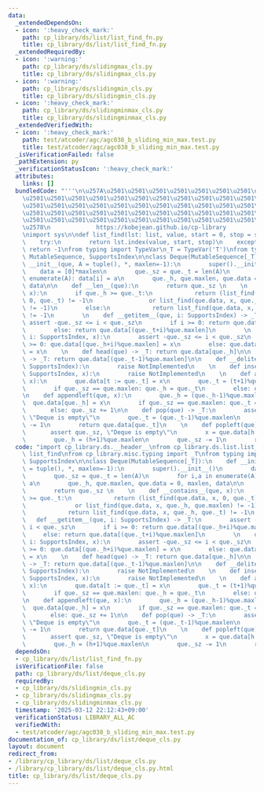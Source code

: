 ```yaml
---
data:
  _extendedDependsOn:
  - icon: ':heavy_check_mark:'
    path: cp_library/ds/list/list_find_fn.py
    title: cp_library/ds/list/list_find_fn.py
  _extendedRequiredBy:
  - icon: ':warning:'
    path: cp_library/ds/slidingmax_cls.py
    title: cp_library/ds/slidingmax_cls.py
  - icon: ':warning:'
    path: cp_library/ds/slidingmin_cls.py
    title: cp_library/ds/slidingmin_cls.py
  - icon: ':heavy_check_mark:'
    path: cp_library/ds/slidingminmax_cls.py
    title: cp_library/ds/slidingminmax_cls.py
  _extendedVerifiedWith:
  - icon: ':heavy_check_mark:'
    path: test/atcoder/agc/agc038_b_sliding_min_max.test.py
    title: test/atcoder/agc/agc038_b_sliding_min_max.test.py
  _isVerificationFailed: false
  _pathExtension: py
  _verificationStatusIcon: ':heavy_check_mark:'
  attributes:
    links: []
  bundledCode: "'''\n\u257A\u2501\u2501\u2501\u2501\u2501\u2501\u2501\u2501\u2501\u2501\
    \u2501\u2501\u2501\u2501\u2501\u2501\u2501\u2501\u2501\u2501\u2501\u2501\u2501\
    \u2501\u2501\u2501\u2501\u2501\u2501\u2501\u2501\u2501\u2501\u2501\u2501\u2501\
    \u2501\u2501\u2501\u2501\u2501\u2501\u2501\u2501\u2501\u2501\u2501\u2501\u2501\
    \u2501\u2501\u2501\u2501\u2501\u2501\u2501\u2501\u2501\u2501\u2501\u2501\u2501\
    \u2578\n             https://kobejean.github.io/cp-library               \n'''\n\
    \nimport sys\n\ndef list_find(lst: list, value, start = 0, stop = sys.maxsize):\n\
    \    try:\n        return lst.index(value, start, stop)\n    except:\n       \
    \ return -1\nfrom typing import TypeVar\n_T = TypeVar('T')\nfrom typing import\
    \ MutableSequence, SupportsIndex\n\nclass Deque(MutableSequence[_T]):\n    def\
    \ __init__(que, A = tuple(), *, maxlen=-1):\n        super().__init__()\n    \
    \    data = [0]*maxlen\n        que._sz = que._t = len(A)\n        for i,a in\
    \ enumerate(A): data[i] = a\n        que._h, que.maxlen, que.data = 0, maxlen,\
    \ data\n\n    def __len__(que):\n        return que._sz \n    \n    def __contains__(que,\
    \ x):\n        if que._h >= que._t:\n            return (list_find(que.data, x,\
    \ 0, que._t) != -1\n                or list_find(que.data, x, que._h, que.maxlen)\
    \ != -1)\n        else:\n            return list_find(que.data, x, que._h, que._t)\
    \ != -1\n        \n    def __getitem__(que, i: SupportsIndex) -> _T:\n       \
    \ assert -que._sz <= i < que._sz\n        if i >= 0: return que.data[(que._h+i)%que.maxlen]\n\
    \        else: return que.data[(que._t+i)%que.maxlen]\n        \n    def __setitem__(que,\
    \ i: SupportsIndex, x):\n        assert -que._sz <= i < que._sz\n        if i\
    \ >= 0: que.data[(que._h+i)%que.maxlen] = x\n        else: que.data[(que._t+i)%que.maxlen]\
    \ = x\n    \n    def head(que) -> _T: return que.data[que._h]\n\n    def tail(que)\
    \ -> _T: return que.data[(que._t-1)%que.maxlen]\n\n    def __delitem__(que, i:\
    \ SupportsIndex):\n        raise NotImplemented\n    \n    def insert(que, i:\
    \ SupportsIndex, x):\n        raise NotImplemented\n    \n    def append(que,\
    \ x):\n        que.data[t := que._t] = x\n        que._t = (t+1)%que.maxlen\n\
    \        if que._sz == que.maxlen: que._h = que._t\n        else: que._sz += 1\n\
    \n    def appendleft(que, x):\n        que._h = (que._h-1)%que.maxlen\n      \
    \  que.data[que._h] = x\n        if que._sz == que.maxlen: que._t = que._h\n \
    \       else: que._sz += 1\n\n    def pop(que) -> _T:\n        assert que._sz,\
    \ \"Deque is empty\"\n        que._t = (que._t-1)%que.maxlen\n        que._sz\
    \ -= 1\n        return que.data[que._t]\n    \n    def popleft(que) -> _T:\n \
    \       assert que._sz, \"Deque is empty\"\n        x = que.data[h := que._h]\n\
    \        que._h = (h+1)%que.maxlen\n        que._sz -= 1\n        return x\n"
  code: "import cp_library.ds.__header__\nfrom cp_library.ds.list.list_find_fn import\
    \ list_find\nfrom cp_library.misc.typing import _T\nfrom typing import MutableSequence,\
    \ SupportsIndex\n\nclass Deque(MutableSequence[_T]):\n    def __init__(que, A\
    \ = tuple(), *, maxlen=-1):\n        super().__init__()\n        data = [0]*maxlen\n\
    \        que._sz = que._t = len(A)\n        for i,a in enumerate(A): data[i] =\
    \ a\n        que._h, que.maxlen, que.data = 0, maxlen, data\n\n    def __len__(que):\n\
    \        return que._sz \n    \n    def __contains__(que, x):\n        if que._h\
    \ >= que._t:\n            return (list_find(que.data, x, 0, que._t) != -1\n  \
    \              or list_find(que.data, x, que._h, que.maxlen) != -1)\n        else:\n\
    \            return list_find(que.data, x, que._h, que._t) != -1\n        \n \
    \   def __getitem__(que, i: SupportsIndex) -> _T:\n        assert -que._sz <=\
    \ i < que._sz\n        if i >= 0: return que.data[(que._h+i)%que.maxlen]\n   \
    \     else: return que.data[(que._t+i)%que.maxlen]\n        \n    def __setitem__(que,\
    \ i: SupportsIndex, x):\n        assert -que._sz <= i < que._sz\n        if i\
    \ >= 0: que.data[(que._h+i)%que.maxlen] = x\n        else: que.data[(que._t+i)%que.maxlen]\
    \ = x\n    \n    def head(que) -> _T: return que.data[que._h]\n\n    def tail(que)\
    \ -> _T: return que.data[(que._t-1)%que.maxlen]\n\n    def __delitem__(que, i:\
    \ SupportsIndex):\n        raise NotImplemented\n    \n    def insert(que, i:\
    \ SupportsIndex, x):\n        raise NotImplemented\n    \n    def append(que,\
    \ x):\n        que.data[t := que._t] = x\n        que._t = (t+1)%que.maxlen\n\
    \        if que._sz == que.maxlen: que._h = que._t\n        else: que._sz += 1\n\
    \n    def appendleft(que, x):\n        que._h = (que._h-1)%que.maxlen\n      \
    \  que.data[que._h] = x\n        if que._sz == que.maxlen: que._t = que._h\n \
    \       else: que._sz += 1\n\n    def pop(que) -> _T:\n        assert que._sz,\
    \ \"Deque is empty\"\n        que._t = (que._t-1)%que.maxlen\n        que._sz\
    \ -= 1\n        return que.data[que._t]\n    \n    def popleft(que) -> _T:\n \
    \       assert que._sz, \"Deque is empty\"\n        x = que.data[h := que._h]\n\
    \        que._h = (h+1)%que.maxlen\n        que._sz -= 1\n        return x"
  dependsOn:
  - cp_library/ds/list/list_find_fn.py
  isVerificationFile: false
  path: cp_library/ds/list/deque_cls.py
  requiredBy:
  - cp_library/ds/slidingmin_cls.py
  - cp_library/ds/slidingmax_cls.py
  - cp_library/ds/slidingminmax_cls.py
  timestamp: '2025-03-12 22:12:43+09:00'
  verificationStatus: LIBRARY_ALL_AC
  verifiedWith:
  - test/atcoder/agc/agc038_b_sliding_min_max.test.py
documentation_of: cp_library/ds/list/deque_cls.py
layout: document
redirect_from:
- /library/cp_library/ds/list/deque_cls.py
- /library/cp_library/ds/list/deque_cls.py.html
title: cp_library/ds/list/deque_cls.py
---
```

